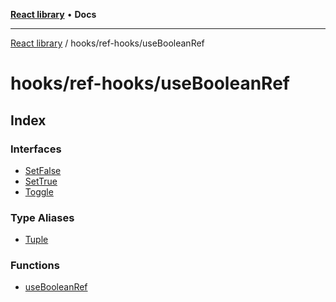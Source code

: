 [**React library**](../../../index.md) • **Docs**

***

[React library](../../../modules.md) / hooks/ref-hooks/useBooleanRef

# hooks/ref-hooks/useBooleanRef

## Index

### Interfaces

- [SetFalse](interfaces/SetFalse.md)
- [SetTrue](interfaces/SetTrue.md)
- [Toggle](interfaces/Toggle.md)

### Type Aliases

- [Tuple](type-aliases/Tuple.md)

### Functions

- [useBooleanRef](functions/useBooleanRef.md)
